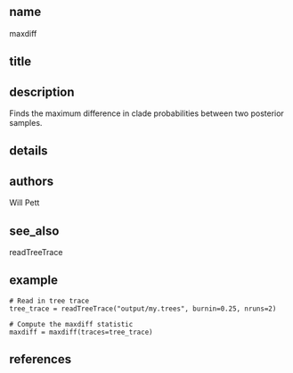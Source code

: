 ## name
maxdiff
## title
## description
Finds the maximum difference in clade probabilities between two posterior samples.
## details
## authors
Will Pett
## see_also
readTreeTrace
## example
	# Read in tree trace
	tree_trace = readTreeTrace("output/my.trees", burnin=0.25, nruns=2)
	
	# Compute the maxdiff statistic
	maxdiff = maxdiff(traces=tree_trace)
	
## references
